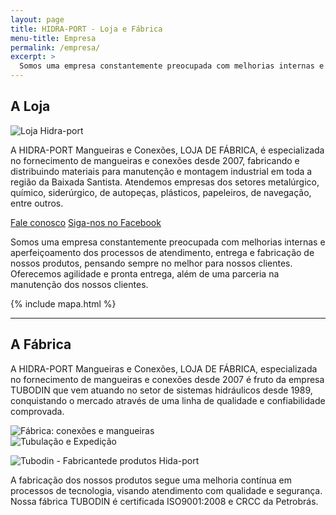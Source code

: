 ```yaml
---
layout: page
title: HIDRA-PORT - Loja e Fábrica
menu-title: Empresa
permalink: /empresa/
excerpt: >
  Somos uma empresa constantemente preocupada com melhorias internas e aperfeiçoamento dos processos de atendimento, entrega e fabricação de nossos produtos, pensando sempre no melhor para nossos clientes. Oferecemos agilidade e pronta entrega, além de uma parceria na manutenção dos nossos clientes.
---
```


## A Loja

<div data-grid="center spacing" class="inner large">
    <div data-cell="1of2"><img src="{{ site.baseurl }}/img/empresa.jpg" alt="Loja Hidra-port"></div>
    <div data-cell="1of2">
        <p>A HIDRA-PORT Mangueiras e Conexões, LOJA DE FÁBRICA, é especializada no fornecimento de mangueiras e conexões desde 2007, fabricando e distribuindo materiais para manutenção e montagem industrial em toda a região da Baixada Santista. Atendemos empresas dos setores metalúrgico, químico, siderúrgico, de autopeças, plásticos, papeleiros, de navegação, entre outros.</p>
        <p><a href="mailto:{{ site.data.contato.email }}" data-btn onclick="ga('send', 'event', 'Contato', 'Abrir formulário', 'Empresa - início do texto');">Fale conosco</a> <a href="{{ site.data.contato.facebook }}" data-btn="azul" target="_blank" onclick="ga('send', 'event', 'Navegação', 'Facebook', 'Empresa - início do texto');">Siga-nos no Facebook</a></p>
    </div>
</div>

Somos uma empresa constantemente preocupada com melhorias internas e aperfeiçoamento dos processos de atendimento, entrega e fabricação de nossos produtos, pensando sempre no melhor para nossos clientes. Oferecemos agilidade e pronta entrega, além de uma parceria na manutenção dos nossos clientes.

<div class="inner">
  {% include mapa.html %}
</div>

---

## A Fábrica

<div data-grid="center spacing" class="inner large">
    <div data-cell="1of3">
        <p>A HIDRA-PORT Mangueiras e Conexões, LOJA DE FÁBRICA, especializada no fornecimento de mangueiras e conexões desde 2007 é fruto da empresa TUBODIN que vem atuando no setor de sistemas hidráulicos desde 1989, conquistando o mercado através de uma linha de qualidade e confiabilidade comprovada.</p>
    </div>
    <div data-cell="2of3"><img src="{{ site.baseurl }}/img/maquinario_1.jpg" alt="Fábrica: conexões e mangueiras"></div>
</div>

<div data-grid="center spacing" class="inner large">
  <div data-cell="2of3"><img src="{{ site.baseurl }}/img/expedicao_2.jpg" alt="Tubulação e Expedição"></div>
  <div data-cell="1of3">
    <p><img src="{{ site.baseurl }}/img/logo_tubodin_300px.png" alt="Tubodin - Fabricantede produtos Hida-port"></p>
    <p>A fabricação dos nossos produtos segue uma melhoria contínua em processos de tecnologia, visando atendimento com qualidade e segurança. Nossa fábrica TUBODIN é certificada ISO9001:2008 e CRCC da Petrobrás.</p>
  </div>
</div>
